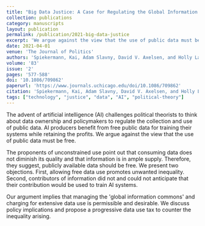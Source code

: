 ```yaml
---
title: "Big Data Justice: A Case for Regulating the Global Information Commons"
collection: publications
category: manuscripts
layout: publication
permalink: /publication/2021-big-data-justice
excerpt: 'We argue against the view that the use of public data must be free. The advent of AI challenges political theorists to think about data ownership and policymakers to regulate the collection and use of public data.'
date: 2021-04-01
venue: 'The Journal of Politics'
authors: 'Spiekermann, Kai, Adam Slavny, David V. Axelsen, and Holly Lawford-Smith'
volume: '83'
issue: '2'
pages: '577-588'
doi: '10.1086/709862'
paperurl: 'https://www.journals.uchicago.edu/doi/10.1086/709862'
citation: 'Spiekermann, Kai, Adam Slavny, David V. Axelsen, and Holly Lawford-Smith. "Big Data Justice: A Case for Regulating the Global Information Commons." *The Journal of Politics* 83, no. 2 (2021): 577-588.'
tags: ["technology", "justice", "data", "AI", "political-theory"]
---
```


The advent of artificial intelligence (AI) challenges political theorists to think about data ownership and policymakers to regulate the collection and use of public data. AI producers benefit from free public data for training their systems while retaining the profits. We argue against the view that the use of public data must be free. 

The proponents of unconstrained use point out that consuming data does not diminish its quality and that information is in ample supply. Therefore, they suggest, publicly available data should be free. We present two objections. First, allowing free data use promotes unwanted inequality. Second, contributors of information did not and could not anticipate that their contribution would be used to train AI systems. 

Our argument implies that managing the 'global information commons' and charging for extensive data use is permissible and desirable. We discuss policy implications and propose a progressive data use tax to counter the inequality arising.